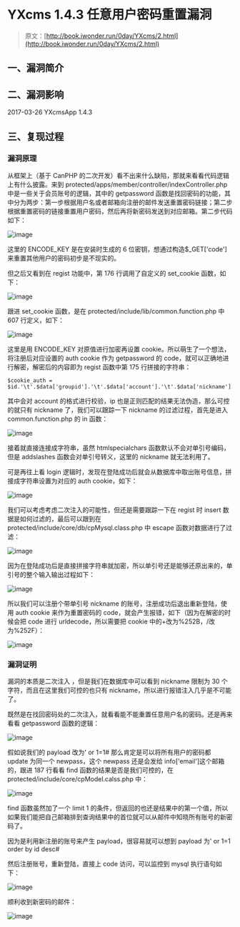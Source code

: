 # YXcms 1.4.3 任意用户密码重置漏洞

> 原文：[http://book.iwonder.run/0day/YXcms/2.html](http://book.iwonder.run/0day/YXcms/2.html)

## 一、漏洞简介

## 二、漏洞影响

2017-03-26 YXcmsApp 1.4.3

## 三、复现过程

### 漏洞原理

从框架上（基于 CanPHP 的二次开发）看不出来什么缺陷，那就来看看代码逻辑上有什么披露。来到 protected/apps/member/controller/indexController.php 中是一些关于会员账号的逻辑，其中的 getpassword 函数是找回密码的功能，其中分为两步：第一步根据用户名或者邮箱向注册的邮件发送重置密码链接；第二步根据重置密码的链接重置用户密码，然后再将新密码发送到对应邮箱。第二步代码如下：

![image](img/5cc2503bd8641ad065407c29b38e6c4b.png)

这里的 ENCODE_KEY 是在安装时生成的 6 位密钥，想通过构造$_GET['code']来重置其他用户的密码初步是不现实的。

但之后又看到在 regist 功能中，第 176 行调用了自定义的 set_cookie 函数，如下：

![image](img/025be55a98120ac52d7166f468d4f961.png)

跟进 set_cookie 函数，是在 protected/include/lib/common.function.php 中 607 行定义，如下：

![image](img/cef2c82dc2b755e040e32634e0170e94.png)

这里是用 ENCODE_KEY 对原值进行加密再设置 cookie。所以萌生了一个想法，将注册后对应设置的 auth cookie 作为 getpassword 的 code，就可以正确地进行解密，解密后的内容即为 regist 函数中第 175 行拼接的字符串：

```
$cookie_auth = $id.'\t'.$data['groupid'].'\t'.$data['account'].'\t'.$data['nickname'].'\t'.$data['lastip']; 
```

其中会对 account 的格式进行校验，ip 也是正则匹配的结果无法伪造，那么可控的就只有 nickname 了，我们可以跟踪一下 nickname 的过滤过程，首先是进入 common.function.php 的 in 函数：

![image](img/6aec4124009d7cbe3a503c5b0e899c5d.png)

接着就直接连接成字符串，虽然 htmlspecialchars 函数默认不会对单引号编码，但是 addslashes 函数会对单引号转义，这里的 nickname 就无法利用了。

可是再往上看 login 逻辑时，发现在登陆成功后就会从数据库中取出账号信息，拼接成字符串设置为对应的 auth cookie，如下：

![image](img/8ec3201e1739840b283c2979b293ea67.png)

我们可以考虑考虑二次注入的可能性，但还是需要跟踪一下在 regist 时 insert 数据是如何过滤的，最后可以跟到在 protected/include/core/db/cpMysql.class.php 中 escape 函数对数据进行了过滤：

![image](img/806ece19d87ce775e5eb104422f652f0.png)

因为在登陆成功后是直接拼接字符串就加密，所以单引号还是能够还原出来的，单引号的整个输入输出过程如下：

![image](img/c884c1be209d331125b0bdb036fd258c.png)

所以我们可以注册个带单引号 nickname 的账号，注册成功后退出重新登陆，使用 auth cookie 来作为重置密码的 code，就会产生报错，如下（因为在解密的时候会把 code 进行 urldecode，所以需要把 cookie 中的+改为%252B，/改为%252F）：

![image](img/db8eddf8e7645bcc9139283fa9f14be4.png)

### 漏洞证明

漏洞的本质是二次注入 ，但是我们在数据库中可以看到 nickname 限制为 30 个字符，而且在这里我们可控的也只有 nickname，所以进行报错注入几乎是不可能了。

既然是在找回密码处的二次注入，就看看能不能重置任意用户名的密码。还是再来看看 getpassword 函数的逻辑：

![image](img/76bce3a9c73bea6d72f9d32a6d8336e1.png)

假如说我们的 payload 改为' or 1=1# 那么肯定是可以将所有用户的密码都 update 为同一个 newpass，这个 newpass 还是会发给 info['email']这个邮箱的，跟进 187 行看看 find 函数的结果是否是我们可控的，在 protected/include/core/cpModel.calss.php 中：

![image](img/b804854ad6068fa77e4641b8137fe0df.png)

find 函数虽然加了一个 limit 1 的条件，但返回的也还是结果中的第一个值，所以如果我们能把自己邮箱排到查询结果中的首位就可以从邮件中知晓所有账号的新密码了。

因为是利用新注册的账号来产生 payload，很容易就可以想到 payload 为' or 1=1 order by id desc#

然后注册账号，重新登陆，直接上 code 访问，可以监控到 mysql 执行语句如下：

![image](img/4c0d8fb15f820c5f1656e6fe27a3e1fb.png)

顺利收到新密码的邮件：

![image](img/1ee32a5f45a497f024e2b1d6f09c88ce.png)

